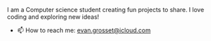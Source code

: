 I am a Computer science student creating fun projects to share. I love coding and exploring new ideas!
- 📫 How to reach me: evan.grosset@icloud.com
